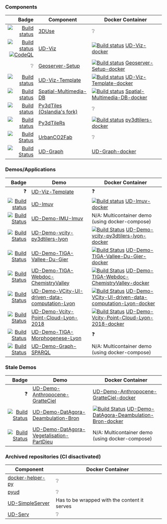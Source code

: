 ### Components
| Badge | Component | Docker Container |
|------:|-----------|------------------|
| [![Build status](https://travis-ci.com/VCityTeam/3DUSE.svg?branch=master)](https://app.travis-ci.com/github/VCityTeam/3DUSE)| [3DUse](https://github.com/VCityTeam/3DUSE) | :grey_question: |
|[![Build status](https://travis-ci.com/VCityTeam/UD-Viz.svg?branch=master)](https://app.travis-ci.com/github/VCityTeam/UD-Viz)<br>[![CodeQL](https://github.com/VCityTeam/UD-Viz/actions/workflows/codeql-analysis.yml/badge.svg)](https://github.com/VCityTeam/UD-Viz/actions/workflows/codeql-analysis.yml) | [UD-Viz](https://github.com/VCityTeam/UD-Viz) | [![Build status](https://app.travis-ci.com/VCityTeam/UD-Viz-docker.svg?branch=master)](https://app.travis-ci.com/github/VCityTeam/UD-Viz-docker) [UD-Viz-docker](https://github.com/VCityTeam/UD-Viz-docker) |
| :grey_question: | [Geoserver-Setup](https://github.com/VCityTeam/Geoserver-Setup) | [![Build status](https://travis-ci.com/VCityTeam/Geoserver-Setup-docker.svg?branch=master)](https://app.travis-ci.com/github/VCityTeam/Geoserver-Setup-docker) [Geoserver-Setup-docker](https://github.com/VCityTeam/Geoserver-Setup-docker) |
|[![Build status](https://travis-ci.com/VCityTeam/UD-Viz-Template.svg?branch=master)](https://app.travis-ci.com/github/VCityTeam/UD-Viz-Template) | [UD-Viz-Template](https://github.com/VCityTeam/UD-Viz-Template) |[![Build status](https://travis-ci.com/VCityTeam/UD-Viz-Template-docker.svg?branch=main)](https://app.travis-ci.com/github/VCityTeam/UD-Viz-Template-docker) [UD-Viz-Template-docker](https://github.com/VCityTeam/UD-Viz-Template-docker) |
|[![Build status](https://travis-ci.com/VCityTeam/Spatial-Multimedia-DB.svg?branch=master)](https://app.travis-ci.com/github/VCityTeam/Spatial-Multimedia-DB) | [Spatial-Multimedia-DB](https://github.com/VCityTeam/Spatial-Multimedia-DB) | [![Build status](https://travis-ci.com/VCityTeam/Spatial-Multimedia-DB-docker.svg?branch=master)](https://app.travis-ci.com/github/VCityTeam/Spatial-Multimedia-DB-docker) [Spatial-Multimedia-DB-docker](https://github.com/VCityTeam/Spatial-Multimedia-DB-docker) |
| [![Build status](https://app.travis-ci.com/VCityTeam/py3dtiles.svg?branch=Tiler)](https://app.travis-ci.com/github/VCityTeam/py3dtiles/tree/Tiler) | [Py3dTiles (Oslandia's fork)](https://github.com/VCityTeam/py3dtiles) | :grey_question: |
| [![Build status](https://app.travis-ci.com/VCityTeam/py3dtilers.svg?branch=master)](https://app.travis-ci.com/github/VCityTeam/py3dtilers) | [Py3dTileRs](https://github.com/VCityTeam/py3dtilers) | [![Build status](https://app.travis-ci.com/VCityTeam/py3dtilers-docker.svg?branch=master)](https://app.travis-ci.com/github/VCityTeam/UD-Viz-docker) [py3dtilers-docker](https://github.com/VCityTeam/py3dtilers-docker) |
| [![Build Status](https://travis-ci.com/VCityTeam/UrbanCO2Fab.svg?token=y3vK8xhKoXzzexQzPa9z&branch=master)](https://app.travis-ci.com/github/VCityTeam/UrbanCO2Fab) | [UrbanCO2Fab](https://github.com/VCityTeam/UrbanCO2Fab/) | :grey_question:|
| [![Build Status](https://travis-ci.com/VCityTeam/UD-Graph.svg?branch=master)](https://app.travis-ci.com/github/VCityTeam/UD-Graph) | [UD-Graph](https://github.com/VCityTeam/UD-Graph) |  [UD-Graph-docker](https://github.com/VCityTeam/UD-Graph-docker) |


### Demos/Applications
| Badge |   Demo  | Docker Container |
|------:|---------|------------------|
| ❓    | [UD-Viz-Template](https://github.com/VCityTeam/UD-Viz-Template) |  ❓    |
|[![Build status](https://travis-ci.com/VCityTeam/UD-Imuv.svg?branch=master)](https://app.travis-ci.com/github/VCityTeam/UD-Imuv) | [UD-Imuv](https://github.com/VCityTeam/UD-Imuv) | [![Build status](https://app.travis-ci.com/VCityTeam/UD-Imuv-docker.svg?branch=master)](https://app.travis-ci.com/github/VCityTeam/UD-Imuv-docker) [UD-Imuv-docker](https://github.com/VCityTeam/UD-Imuv-docker) |
| [![Build Status](https://app.travis-ci.com/VCityTeam/UD-Demo-IMU-Imuv.svg?branch=master)](https://app.travis-ci.com/VCityTeam/UD-Demo-IMU-Imuv) | [UD-Demo-IMU-Imuv](https://github.com/VCityTeam/UD-Demo-IMU-Imuv) | N/A: Multicontainer demo (using docker-compose)|
| [![Build Status](https://app.travis-ci.com/VCityTeam/UD-Demo-vcity-py3dtilers-lyon.svg?branch=master)](https://app.travis-ci.com/VCityTeam/UD-Demo-vcity-py3dtilers-lyon) | [UD-Demo-vcity-py3dtilers-lyon](https://github.com/VCityTeam/UD-Demo-vcity-py3dtilers-lyon) | [![Build Status](https://app.travis-ci.com/VCityTeam/UD-Demo-vcity-py3dtilers-lyon-docker.svg?branch=master)](https://app.travis-ci.com/VCityTeam/UD-Demo-vcity-py3dtilers-lyon-docker) [UD-Demo-vcity-py3dtilers-lyon-docker](https://github.com/VCityTeam/UD-Demo-vcity-py3dtilers-lyon-docker) |
| [![Build Status](https://app.travis-ci.com/VCityTeam/UD-Demo-TIGA-Vallee-Du-Gier.svg?branch=master)](https://app.travis-ci.com/VCityTeam/UD-Demo-TIGA-Vallee-Du-Gier) | [UD-Demo-TIGA-Vallee-Du-Gier](https://github.com/VCityTeam/UD-Demo-TIGA-Vallee-Du-Gier) | [![Build Status](https://app.travis-ci.com/VCityTeam/UD-Demo-TIGA-Vallee-Du-Gier-docker.svg?branch=master)](https://app.travis-ci.com/VCityTeam/UD-Demo-TIGA-Vallee-Du-Gier-docker) [UD-Demo-TIGA-Vallee-Du-Gier-docker](https://github.com/VCityTeam/UD-Demo-TIGA-Vallee-Du-Gier-docker) |
| [![Build Status](https://app.travis-ci.com/VCityTeam/UD-Demo-TIGA-Webdoc-ChemistryValley.svg?branch=main)](https://app.travis-ci.com/VCityTeam/UD-Demo-TIGA-Webdoc-ChemistryValley) | [UD-Demo-TIGA-Webdoc-ChemistryValley](https://github.com/VCityTeam/UD-Demo-TIGA-Webdoc-ChemistryValley) | [![Build Status](https://app.travis-ci.com/VCityTeam/UD-Demo-TIGA-Webdoc-ChemistryValley-docker.svg?branch=master)](https://app.travis-ci.com/VCityTeam/UD-Demo-TIGA-Webdoc-ChemistryValley-docker) [UD-Demo-TIGA-Webdoc-ChemistryValley-docker](https://github.com/VCityTeam/UD-Demo-TIGA-Webdoc-ChemistryValley-docker) |
| [![Build Status](https://app.travis-ci.com/VCityTeam/UD-Demo-VCity-UI-driven-data-computation-Lyon.svg?branch=master)](https://app.travis-ci.com/VCityTeam/UD-Demo-VCity-UI-driven-data-computation-Lyon) | [UD-Demo-VCity-UI-driven-data-computation-Lyon](https://github.com/VCityTeam/UD-Demo-VCity-UI-driven-data-computation-Lyon) | [![Build Status](https://app.travis-ci.com/VCityTeam/UD-Demo-VCity-UI-driven-data-computation-Lyon-docker.svg?branch=master)](https://app.travis-ci.com/VCityTeam/UD-Demo-VCity-UI-driven-data-computation-Lyon-docker) [UD-Demo-VCity-UI-driven-data-computation-Lyon-docker](https://github.com/VCityTeam/UD-Demo-VCity-UI-driven-data-computation-Lyon-docker) |
| [![Build Status](https://app.travis-ci.com/VCityTeam/UD-Demo-Vcity-Point-Cloud-Lyon-2018.svg?branch=master)](https://app.travis-ci.com/VCityTeam/UD-Demo-Vcity-Point-Cloud-Lyon-2018) | [UD-Demo-Vcity-Point-Cloud-Lyon-2018](https://github.com/VCityTeam/UD-Demo-Vcity-Point-Cloud-Lyon-2018) | [![Build Status](https://app.travis-ci.com/VCityTeam/UD-Demo-Vcity-Point-Cloud-Lyon-2018-docker.svg?branch=master)](https://app.travis-ci.com/VCityTeam/UD-Demo-Vcity-Point-Cloud-Lyon-2018-docker) [UD-Demo-Vcity-Point-Cloud-Lyon-2018-docker](https://github.com/VCityTeam/UD-Demo-Vcity-Point-Cloud-Lyon-2018-docker)|
| [![Build Status](https://app.travis-ci.com/VCityTeam/UD-Demo-TIGA-Morphogenese-Lyon.svg?token=nCDBVYhNVA4Gdo7tG19L&branch=master)](https://app.travis-ci.com/github/VCityTeam/UD-Demo-TIGA-Morphogenese-Lyon) | [UD-Demo-TIGA-Morphogenese-Lyon](https://github.com/VCityTeam/UD-Demo-TIGA-Morphogenese-Lyon) | ❓ |
| [![Build Status](https://app.travis-ci.com/VCityTeam/UD-Demo-Graph-SPARQL.svg?branch=master)](https://app.travis-ci.com/github/VCityTeam/UD-Demo-Graph-SPARQL)  | [UD-Demo-Graph-SPARQL](https://github.com/VCityTeam/UD-Demo-Graph-SPARQL) | N/A: Multicontainer demo (using docker-compose) |

### Stale Demos
| Badge |   Demo  | Docker Container |
|------:|---------|------------------|
| ❓  | [UD-Demo-Anthropocene-GratteCiel](https://github.com/VCityTeam/UD-Demo-Anthropocene-GratteCiel-) | [UD-Demo-Anthropocene-GratteCiel-docker](https://github.com/VCityTeam/UD-Demo-Anthropocene-GratteCiel-docker) |
| [![Build Status](https://app.travis-ci.com/VCityTeam/UD-Demo-DatAgora-Deambulation-Bron.svg?branch=master)](https://app.travis-ci.com/VCityTeam/UD-Demo-DatAgora-Deambulation-Bron) | [UD-Demo-DatAgora-Deambulation-Bron](https://github.com/VCityTeam/UD-Demo-DatAgora-Deambulation-Bron) | [![Build Status](https://app.travis-ci.com/VCityTeam/UD-Demo-DatAgora-Deambulation-Bron-docker.svg?branch=master)](https://app.travis-ci.com/VCityTeam/UD-Demo-DatAgora-Deambulation-Bron-docker) [UD-Demo-DatAgora-Deambulation-Bron-docker](https://github.com/VCityTeam/UD-Demo-DatAgora-Deambulation-Bron-docker) |
| [![Build Status](https://app.travis-ci.com/VCityTeam/UD-Demo-DatAgora-Vegetalisation-PartDieu.svg?branch=master)](https://app.travis-ci.com/VCityTeam/UD-Demo-DatAgora-Vegetalisation-PartDieu) | [UD-Demo-DatAgora-Vegetalisation-PartDieu](https://github.com/VCityTeam/UD-Demo-DatAgora-Vegetalisation-PartDieu) | N/A: Multicontainer demo (using docker-compose) |

### Archived repositories (CI disactivated)
| Component | Docker Container |
|-----------|------------------|
| [docker-helper-py](https://github.com/VCityTeam/docker-helper-py) | :grey_question: |
| [pyud](https://github.com/VCityTeam/pyud) | :grey_question: |
| [UD-SimpleServer](https://github.com/VCityTeam/UD-SimpleServer) | Has to be wrapped with the content it serves |
| [UD-Serv](https://github.com/VCityTeam/UD-Serv) | :grey_question: |
